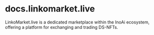 # docs.linkomarket.live
LinkoMarket.live is a dedicated marketplace within the InoAi ecosystem, offering a platform for exchanging and trading DS-NFTs.
